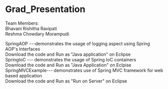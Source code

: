# Grad_Presentation

Team Members:</br>
Bhavani Rishitha Ravipati</br>
Reshma Chowdary Morampudi

SpringAOP ---demonstrates the usage of logging aspect using Spring AOP's Interfaces<br/>
Download the code and Run as "Java application" on Eclipse</br>
SpringIoC --- demonstrates the usage of Spring IoC containers</br>
Download the code and Run as "Java Application" on Eclpise</br>
SpringMVCExample--- demonstrates use of Spring MVC framework for web based application</br>
Download the code and Run as "Run on Server" on Eclipse



